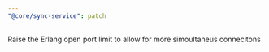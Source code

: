 ```yaml
---
"@core/sync-service": patch
---
```


Raise the Erlang open port limit to allow for more simoultaneus connecitons
